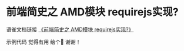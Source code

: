 # 前端简史之 AMD模块 requirejs实现?
语雀文档链接
[《前端简史之 AMD模块 requirejs实现?》](https://www.yuque.com/u21754242/zpfeub/hwpgufts6yz0uyy0?singleDoc)

示例代码 觉得有用 给个🌟 谢谢！
